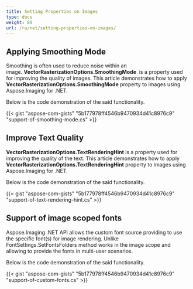 ```yaml
---
title: Setting Properties on Images
type: docs
weight: 80
url: /ru/net/setting-properties-on-images/
---
```


## **Applying Smoothing Mode**
Smoothing is often used to reduce noise within an image. **VectorRasterizationOptions.SmoothingMode**  is a property used for improving the quality of images. This article demonstrates how to apply **VectorRasterizationOptions.SmoothingMode** property to images using Aspose.Imaging for .NET.  

Below is the code demonstration of the said functionality.



{{< gist "aspose-com-gists" "5b177978ff4546b9470934d41c8976c9" "support-of-smoothing-mode.cs" >}}


## **Improve Text Quality**
**VectorRasterizationOptions.TextRenderingHint** is a property used for improving the quality of the text. This article demonstrates how to apply **VectorRasterizationOptions.TextRenderingHint** property to images using Aspose.Imaging for .NET.   

Below is the code demonstration of the said functionality.



{{< gist "aspose-com-gists" "5b177978ff4546b9470934d41c8976c9" "support-of-text-rendering-hint.cs" >}}

## **Support of image scoped fonts**
Aspose.Imaging .NET API allows the custom font source providing to use the specific font(s) for image rendering. 
Unlike FontSettings.SetFontsFolders method works in the image scope and allowing to provide the fonts in multi-user scenarios.

Below is the code demonstration of the said functionality.

{{< gist "aspose-com-gists" "5b177978ff4546b9470934d41c8976c9" "support-of-custom-fonts.cs" >}}



